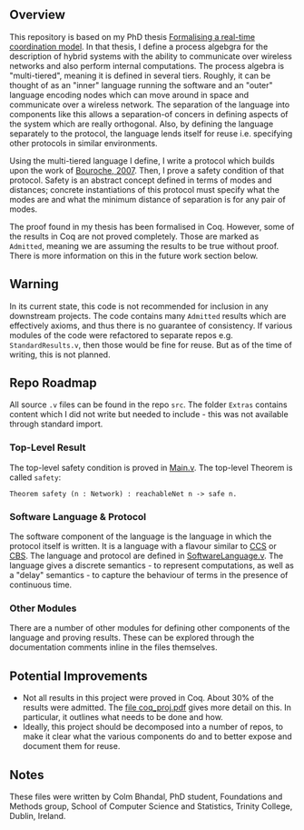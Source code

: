 ## Overview

This repository is based on my PhD thesis [Formalising a real-time coordination model](http://www.tara.tcd.ie/handle/2262/77596). In that thesis, I define a process algebgra for the description of hybrid systems with the ability to communicate over wireless networks and also perform internal computations. The process algebra is "multi-tiered", meaning it is defined in several tiers. Roughly, it can be thought of as an "inner" language running the software and an "outer" language encoding nodes which can move around in space and communicate over a wireless network. The separation of the language into components like this allows a separation-of concers in defining aspects of the system which are really orthogonal. Also, by defining the language separately to the protocol, the language lends itself for reuse i.e. specifying other protocols in similar environments.

Using the multi-tiered language I define, I write a protocol which builds upon the work of [Bouroche, 2007](https://www.scss.tcd.ie/publications/theses/phd/TCD-SCSS-PHD-2007-07.pdf). Then, I prove a safety condition of that protocol. Safety is an abstract concept defined in terms of modes and distances; concrete instantiations of this protocol must specify what the modes are and what the minimum distance of separation is for any pair of modes.

The proof found in my thesis has been formalised in Coq. However, some of the results in Coq are not proved completely. Those are marked as ``Admitted``, meaning we are assuming the results to be true without proof. There is more information on this in the future work section below.

## Warning

In its current state, this code is not recommended for inclusion in any downstream projects. The code contains many ``Admitted`` results which are effectively axioms, and thus there is no guarantee of consistency. If various modules of the code were refactored to separate repos e.g. ``StandardResults.v``, then those would be fine for reuse. But as of the time of writing, this is not planned.

## Repo Roadmap

All source ``.v`` files can be found in the repo ``src``. The folder ``Extras`` contains content which I did not write but needed to include - this was not available through standard import.

### Top-Level Result

The top-level safety condition is proved in [Main.v](https://github.com/ColmBhandal/PhD-Formalilsing-Comhordu/blob/develop/Main.v). The top-level Theorem is called ``safety``:

``Theorem safety (n : Network) : reachableNet n -> safe n.``

### Software Language & Protocol

The software component of the language is the language in which the protocol itself is written. It is a language with a flavour similar to [CCS](https://en.wikipedia.org/wiki/Calculus_of_communicating_systems#:~:text=The%20calculus%20of%20communicating%20systems,communications%20between%20exactly%20two%20participants.) or [CBS](https://link.springer.com/content/pdf/10.1007%2F3-540-53982-4_19.pdf). The language and protocol are defined in [SoftwareLanguage.v](https://github.com/ColmBhandal/PhD-Formalilsing-Comhordu/blob/develop/SoftwareLanguage.v). The language gives a discrete semantics - to represent computations, as well as a "delay" semantics - to capture the behaviour of terms in the presence of continuous time.

### Other Modules

There are a number of other modules for defining other components of the language and proving results. These can be explored through the documentation comments inline in the files themselves. 

## Potential Improvements

 - Not all results in this project were proved in Coq. About 30% of the results were admitted. The [file coq_proj.pdf](https://github.com/ColmBhandal/PhD-Formalilsing-Comhordu/blob/develop/coq_proj.pdf) gives more detail on this. In particular, it outlines what needs to be done and how.
 - Ideally, this project should be decomposed into a number of repos, to make it clear what the various components do and to better expose and document them for reuse.

## Notes

These files were written by Colm Bhandal, PhD student, Foundations and Methods group,
School of Computer Science and Statistics, Trinity College, Dublin, Ireland.
